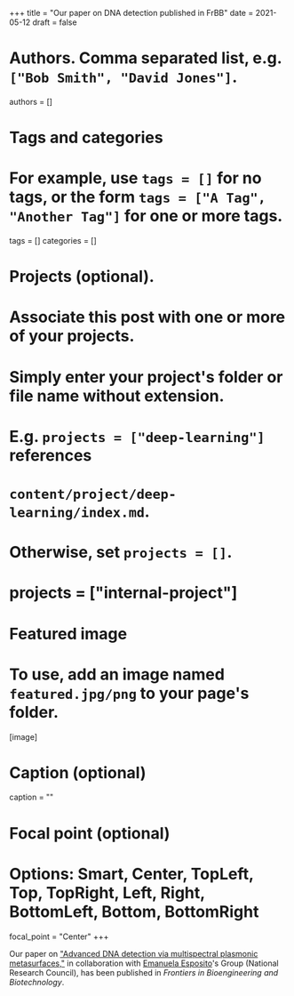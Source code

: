 +++
title = "Our paper on DNA detection published in FrBB"
date = 2021-05-12
draft = false

# Authors. Comma separated list, e.g. `["Bob Smith", "David Jones"]`.
authors = []

# Tags and categories
# For example, use `tags = []` for no tags, or the form `tags = ["A Tag", "Another Tag"]` for one or more tags.
tags = []
categories = []

# Projects (optional).
#   Associate this post with one or more of your projects.
#   Simply enter your project's folder or file name without extension.
#   E.g. `projects = ["deep-learning"]` references
#   `content/project/deep-learning/index.md`.
#   Otherwise, set `projects = []`.
# projects = ["internal-project"]

# Featured image
# To use, add an image named `featured.jpg/png` to your page's folder.
[image]
  # Caption (optional)
  caption = ""

  # Focal point (optional)
  # Options: Smart, Center, TopLeft, Top, TopRight, Left, Right, BottomLeft, Bottom, BottomRight
  focal_point = "Center"
+++

Our paper on ["Advanced DNA detection via multispectral plasmonic metasurfaces,"](/publication/ij-150-fbioe-2021/)
in collaboration with [Emanuela Esposito]'s Group (National Research Council),
has been published in *Frontiers in Bioengineering and Biotechnology*.

[Emanuela Esposito]: https://www.isasi.cnr.it/profile/emanuela.esposito/
